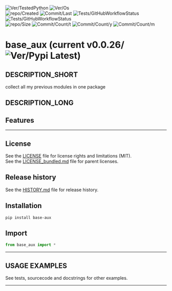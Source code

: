 ![Ver/TestedPython](https://img.shields.io/pypi/pyversions/base_aux)
![Ver/Os](https://img.shields.io/badge/os_development-Windows-blue)  
![repo/Created](https://img.shields.io/github/created-at/centroid457/base_aux)
![Commit/Last](https://img.shields.io/github/last-commit/centroid457/base_aux)
![Tests/GitHubWorkflowStatus](https://github.com/centroid457/base_aux/actions/workflows/test_linux.yml/badge.svg)
![Tests/GitHubWorkflowStatus](https://github.com/centroid457/base_aux/actions/workflows/test_windows.yml/badge.svg)  
![repo/Size](https://img.shields.io/github/repo-size/centroid457/base_aux)
![Commit/Count/t](https://img.shields.io/github/commit-activity/t/centroid457/base_aux)
![Commit/Count/y](https://img.shields.io/github/commit-activity/y/centroid457/base_aux)
![Commit/Count/m](https://img.shields.io/github/commit-activity/m/centroid457/base_aux)

# base_aux (current v0.0.26/![Ver/Pypi Latest](https://img.shields.io/pypi/v/base_aux?label=pypi%20latest))

## DESCRIPTION_SHORT
collect all my previous modules in one package

## DESCRIPTION_LONG



## Features


********************************************************************************
## License
See the [LICENSE](LICENSE) file for license rights and limitations (MIT).  
See the [LICENSE_bundled.md](LICENSE_bundled.md) file for parent licenses.  


## Release history
See the [HISTORY.md](HISTORY.md) file for release history.  


## Installation
```commandline
pip install base-aux
```


## Import
```python
from base_aux import *
```


********************************************************************************
## USAGE EXAMPLES
See tests, sourcecode and docstrings for other examples.  

********************************************************************************
